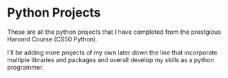 # Python Projects
These are all the python projects that I have completed from the prestgious Harvard Course (CS50 Python).

I'll be adding more projects of my own later down the line that incorporate multiple libraries and packages and overall develop my skills as a python programmer.
